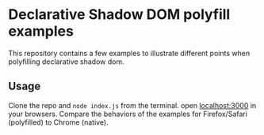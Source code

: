 # Declarative Shadow DOM polyfill examples

This repository contains a few examples to illustrate different points when polyfilling declarative shadow dom.

## Usage

Clone the repo and `node index.js` from the terminal. open [localhost:3000](http://localhost:3000) in your browsers. Compare the behaviors of the examples for Firefox/Safari (polyfilled) to Chrome (native).